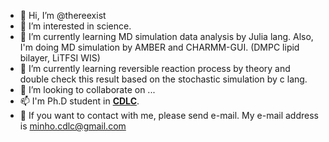 - 👋 Hi, I’m @thereexist
- 👀 I’m interested in science.
- 🌱 I’m currently learning MD simulation data analysis by Julia lang. Also, I'm doing MD simulation by AMBER and CHARMM-GUI. (DMPC lipid bilayer, LiTFSI WIS)
- 🍭 I’m currently learning reversible reaction process by theory and double check this result based on the stochastic simulation by c lang.
- 💞️ I’m looking to collaborate on ...
- 📫 I'm Ph.D student in [**CDLC**](http://cdlc.cau.ac.kr/). 
- 🦉 If you want to contact with me, please send e-mail. My e-mail address is minho.cdlc@gmail.com

<!---
thereexist/thereexist is a ✨ special ✨ repository because its `README.md` (this file) appears on your GitHub profile.
You can click the Preview link to take a look at your changes.
--->
